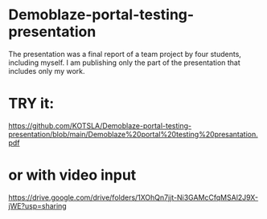 # Demoblaze-portal-testing-presentation
The presentation was a final report of a team project by four students, including myself.
I am publishing only the part of the presentation that includes only my work.
# TRY it: 
https://github.com/KOTSLA/Demoblaze-portal-testing-presentation/blob/main/Demoblaze%20portal%20testing%20presantation.pdf
# or with video input
https://drive.google.com/drive/folders/1XOhQn7jjt-Ni3GAMcCfqMSAl2J9X-jWE?usp=sharing
